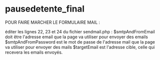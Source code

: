 # pausedetente_final
POUR FAIRE MARCHER LE FORMULAIRE MAIL :

éditer les lignes 22, 23 et 24 du fichier sendmail.php :
$smtpAndFromEmail doit être l'adresse email que la page va utiliser pour envoyer des emails
$smtpAndFromPassword est le mot de passe de l'adresse mail que la page va utiliser pour envoyer des mails
$targetEmail est l'adresse cible, celle qui recevera les emails envoyés.


